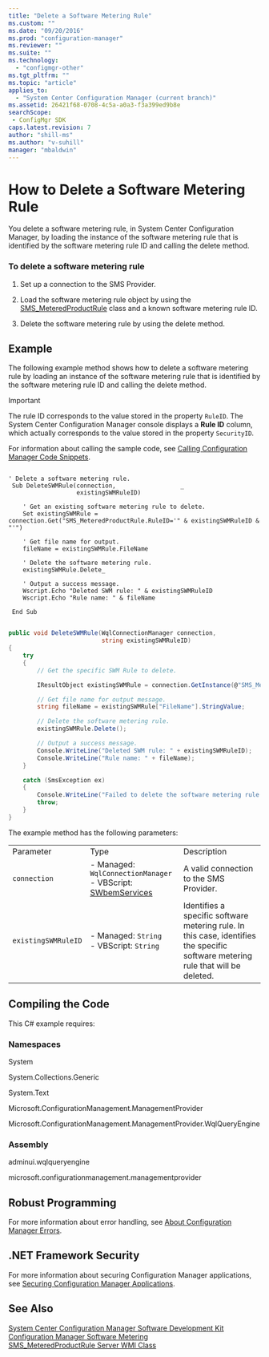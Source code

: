 ```yaml
---
title: "Delete a Software Metering Rule"
ms.custom: ""
ms.date: "09/20/2016"
ms.prod: "configuration-manager"
ms.reviewer: ""
ms.suite: ""
ms.technology:
  - "configmgr-other"
ms.tgt_pltfrm: ""
ms.topic: "article"
applies_to:
  - "System Center Configuration Manager (current branch)"
ms.assetid: 26421f68-0708-4c5a-a0a3-f3a399ed9b8esearchScope: - ConfigMgr SDK
caps.latest.revision: 7
author: "shill-ms"
ms.author: "v-suhill"
manager: "mbaldwin"
---
```

# How to Delete a Software Metering Rule
You delete a software metering rule, in System Center Configuration Manager, by loading the instance of the software metering rule that is identified by the software metering rule ID and calling the delete method.  

### To delete a software metering rule  

1.  Set up a connection to the SMS Provider.  

2.  Load the software metering rule object by using the [SMS_MeteredProductRule](../../develop/reference/apps/sms_meteredproductrule-server-wmi-class.md) class and a known software metering rule ID.  

3.  Delete the software metering rule by using the delete method.  

## Example  
 The following example method shows how to delete a software metering rule by loading an instance of the software metering rule that is identified by the software metering rule ID and calling the delete method.  

> [!IMPORTANT]
>  The rule ID corresponds to the value stored in the property `RuleID`. The System Center Configuration Manager console displays a **Rule ID** column, which actually corresponds to the value stored in the property `SecurityID`.  

 For information about calling the sample code, see [Calling Configuration Manager Code Snippets](../../develop/core/understand/calling-code-snippets.md).  

```vbs  

' Delete a software metering rule.  
 Sub DeleteSWMRule(connection,                  _  
                   existingSWMRuleID)                           

    ' Get an existing software metering rule to delete.   
    Set existingSWMRule = connection.Get("SMS_MeteredProductRule.RuleID='" & existingSWMRuleID & "'")    

    ' Get file name for output.  
    fileName = existingSWMRule.FileName  

    ' Delete the software metering rule.  
    existingSWMRule.Delete_  

    ' Output a success message.  
    Wscript.Echo "Deleted SWM rule: " & existingSWMRuleID  
    Wscript.Echo "Rule name: " & fileName  

 End Sub  
```  

```c#  

public void DeleteSWMRule(WqlConnectionManager connection,  
                          string existingSWMRuleID)  
{  
    try  
    {  
        // Get the specific SWM Rule to delete.  

        IResultObject existingSWMRule = connection.GetInstance(@"SMS_MeteredProductRule.RuleID='" + existingSWMRuleID + "'");  

        // Get file name for output message.  
        string fileName = existingSWMRule["FileName"].StringValue;  

        // Delete the software metering rule.  
        existingSWMRule.Delete();  

        // Output a success message.  
        Console.WriteLine("Deleted SWM rule: " + existingSWMRuleID);  
        Console.WriteLine("Rule name: " + fileName);  
    }  

    catch (SmsException ex)  
    {  
        Console.WriteLine("Failed to delete the software metering rule. Error: " + ex.Message);  
        throw;  
    }  
}  

```  

 The example method has the following parameters:  

||||  
|-|-|-|  
|Parameter|Type|Description|  
|`connection`|-   Managed: `WqlConnectionManager`<br />-   VBScript: [SWbemServices](https://msdn.microsoft.com/library/aa393854.aspx)|A valid connection to the SMS Provider.|  
|`existingSWMRuleID`|-   Managed: `String`<br />-   VBScript: `String`|Identifies a specific software metering rule. In this case, identifies the specific software metering rule that will be deleted.|  

## Compiling the Code  
 This C# example requires:  

### Namespaces  
 System  

 System.Collections.Generic  

 System.Text  

 Microsoft.ConfigurationManagement.ManagementProvider  

 Microsoft.ConfigurationManagement.ManagementProvider.WqlQueryEngine  

### Assembly  
 adminui.wqlqueryengine  

 microsoft.configurationmanagement.managementprovider  

## Robust Programming  
 For more information about error handling, see [About Configuration Manager Errors](../../develop/core/understand/about-configuration-manager-errors.md).  

## .NET Framework Security  
 For more information about securing Configuration Manager applications, see [Securing Configuration Manager Applications](../../develop/core/understand/securing-configuration-manager-applications.md).  

## See Also  
 [System Center Configuration Manager Software Development Kit](../../develop/core/misc/system-center-configuration-manager-sdk.md)   
 [Configuration Manager Software Metering](../../develop/apps/software-metering.md)   
 [SMS_MeteredProductRule Server WMI Class](../../develop/reference/apps/sms_meteredproductrule-server-wmi-class.md)
